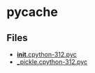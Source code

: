 # __pycache__

## Files

- [__init__.cpython-312.pyc](__init__.cpython-312.pyc)
- [_pickle.cpython-312.pyc](_pickle.cpython-312.pyc)
